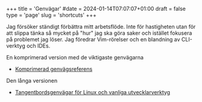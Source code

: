 +++
title = 'Genvägar'
#date = 2024-01-14T07:07:07+01:00
draft = false
type = 'page'
slug = 'shortcuts'
+++

Jag försöker ständigt förbättra mitt arbetsflöde. Inte för hastigheten utan för att slippa tänka så mycket på "hur" jag ska göra saker och istället fokusera på problemet jag löser. Jag föredrar Vim-rörelser och en blandning av CLI-verktyg och IDEs.

En komprimerad version med de viktigaste genvägarna

- [Komprimerad genvägsreferens](summaryshortcuts.md)

Den långa versionen

- [Tangentbordsgenvägar för Linux och vanliga utvecklarverktyg](shortcutsall.md)

